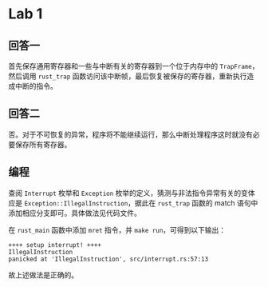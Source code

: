 # Lab 1

## 回答一

首先保存通用寄存器和一些与中断有关的寄存器到一个位于内存中的 ``TrapFrame``，然后调用 ``rust_trap`` 函数访问该中断帧，最后恢复被保存的寄存器，重新执行造成中断的指令。

## 回答二

否。对于不可恢复的异常，程序将不能继续运行，那么中断处理程序这时就没有必要保存所有寄存器。

## 编程

查阅 ``Interrupt`` 枚举和 ``Exception`` 枚举的定义，猜测与非法指令异常有关的变体应是 ``Exception::IllegalInstruction``，据此在 ``rust_trap`` 函数的 match 语句中添加相应分支即可。具体做法见代码文件。

在 ``rust_main`` 函数中添加 ``mret`` 指令，并 ``make run``，可得到以下输出：

```
++++ setup interrupt! ++++
IllegalInstruction
panicked at 'IllegalInstruction', src/interrupt.rs:57:13
```

故上述做法是正确的。
